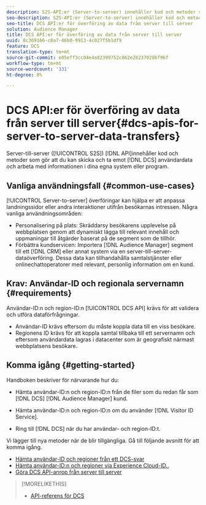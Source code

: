 ```yaml
---
description: S2S-API:er (Server-to-server) innehåller kod och metoder som gör att du kan skicka och ta emot DCS-användardata och arbeta med den här informationen i dina egna system eller program.
seo-description: S2S-API:er (Server-to-server) innehåller kod och metoder som gör att du kan skicka och ta emot DCS-användardata och arbeta med den här informationen i dina egna system eller program.
seo-title: DCS API:er för överföring av data från server till server
solution: Audience Manager
title: DCS API:er för överföring av data från server till server
uuid: 8c369166-c8a7-46b0-9913-4c027f5b1df9
feature: DCS
translation-type: tm+mt
source-git-commit: e05eff3cc04e4a82399752c862e2b2370286f96f
workflow-type: tm+mt
source-wordcount: '331'
ht-degree: 0%

---
```



# DCS API:er för överföring av data från server till server{#dcs-apis-for-server-to-server-data-transfers}

Server-till-server ([!UICONTROL S2S]) [!DNL API]innehåller kod och metoder som gör att du kan skicka och ta emot [!DNL DCS] användardata och arbeta med informationen i dina egna system eller program.

## Vanliga användningsfall {#common-use-cases}

[!UICONTROL Server-to-server] överföringar kan hjälpa er att anpassa landningssidor eller andra interaktioner utifrån besökarnas intressen. Några vanliga användningsområden:

* Personalisering på plats: Skräddarsy besökarens upplevelse på webbplatsen genom att dynamiskt lägga till relevant innehåll och uppmaningar till åtgärder baserat på de segment som de tillhör.
* Förbättra kundservicen: Importera [!DNL Audience Manager] segment till ett [!DNL CRM] eller annat system via en server-till-server-dataöverföring. Dessa data kan tillhandahålla samtalstjänster eller onlinechattoperatorer med relevant, personlig information om en kund.

## Krav: Användar-ID och regionala servernamn {#requirements}

Användar-ID:n och region-ID:n [!UICONTROL DCS API] krävs för att validera och utföra dataförfrågningar.

* Användar-ID krävs eftersom du måste koppla data till en viss besökare.
* Regionens ID krävs för att koppla samtal tillbaka till ett servernamn och eftersom användardata lagras i datacenter som är geografiskt närmast webbplatsens besökare.

## Komma igång {#getting-started}

Handboken beskriver för närvarande hur du:

* Hämta användar-ID:n och region-ID:n från de filer som du redan får som [!DNL DCS] [!DNL Audience Manager] kund.

* Hämta användar-ID:n och region-ID:n om du använder [!DNL Visitor ID Service].
* Ring till [!DNL DCS] när du har användar- och region-ID:t.

Vi lägger till nya metoder när de blir tillgängliga. Gå till följande avsnitt för att komma igång.

* [Hämta användar-ID och regioner från ett DCS-svar](dcs-aam-ids.md)
* [Hämta användar-ID:n och regioner via Experience Cloud-ID..](dcs-mcid-ids.md)
* [Göra DCS API-anrop från server till server](dcs-s2s-calls.md)

>[!MORELIKETHIS]
>
>* [API-referens för DCS](../../../api/dcs-intro/dcs-api-reference/dcs-api-methods.md)

